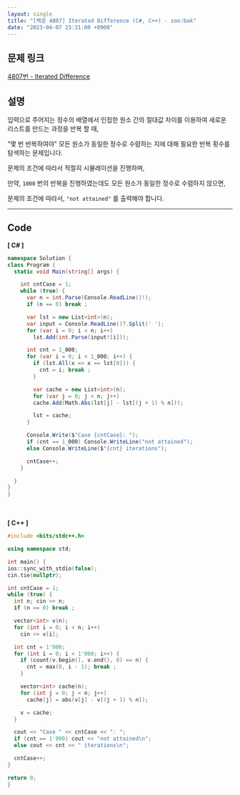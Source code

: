 ```yaml
---
layout: single
title: "[백준 4807] Iterated Difference (C#, C++) - soo:bak"
date: "2023-04-07 23:31:00 +0900"
---
```


## 문제 링크
  [4807번 - Iterated Difference](https://www.acmicpc.net/problem/4807)

## 설명
입력으로 주어지는 정수의 배열에서 인접한 원소 간의 절대값 차이를 이용하여 새로운 리스트를 만드는 과정을 반복 할 때, <br>

"몇 번 반복하여야" 모든 원소가 동일한 정수로 수렴하는 지에 대해 필요한 반복 횟수를 탐색하는 문제입니다. <br>

문제의 조건에 따라서 적절히 시뮬레이션을 진행하며, <br>

만약, `1000` 번의 반복을 진행하였는데도 모든 원소가 동일한 정수로 수렴하지 않으면, <br>

문제의 조건에 따라서, `"not attained"` 를 출력해야 합니다. <br>

- - -

## Code
<b>[ C# ] </b>
<br>

  ```c#
namespace Solution {
  class Program {
    static void Main(string[] args) {

      int cntCase = 1;
      while (true) {
        var n = int.Parse(Console.ReadLine()!);
        if (n == 0) break ;

        var lst = new List<int>(n);
        var input = Console.ReadLine()?.Split(' ');
        for (var i = 0; i < n; i++)
          lst.Add(int.Parse(input![i]));

        int cnt = 1_000;
        for (var i = 0; i < 1_000; i++) {
          if (lst.All(x => x == lst[0])) {
            cnt = i; break ;
          }

          var cache = new List<int>(n);
          for (var j = 0; j < n; j++)
          cache.Add(Math.Abs(lst[j] - lst[(j + 1) % n]));

          lst = cache;
        }

        Console.Write($"Case {cntCase}: ");
        if (cnt == 1_000) Console.WriteLine("not attained");
        else Console.WriteLine($"{cnt} iterations");

        cntCase++;
      }

    }
  }
}
  ```
<br><br>
<b>[ C++ ] </b>
<br>

  ```c++
#include <bits/stdc++.h>

using namespace std;

int main() {
  ios::sync_with_stdio(false);
  cin.tie(nullptr);

  int cntCase = 1;
  while (true) {
    int n; cin >> n;
    if (n == 0) break ;

    vector<int> v(n);
    for (int i = 0; i < n; i++)
      cin >> v[i];

    int cnt = 1'000;
    for (int i = 0; i < 1'000; i++) {
      if (count(v.begin(), v.end(), 0) == n) {
        cnt = max(0, i - 1); break ;
      }

      vector<int> cache(n);
      for (int j = 0; j < n; j++)
        cache[j] = abs(v[j] - v[(j + 1) % n]);

      v = cache;
    }

    cout << "Case " << cntCase << ": ";
    if (cnt == 1'000) cout << "not attained\n";
    else cout << cnt << " iterations\n";

    cntCase++;
  }

  return 0;
}
  ```

